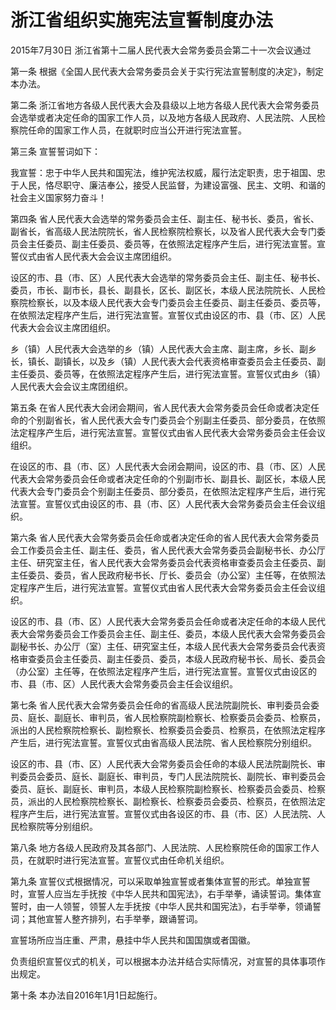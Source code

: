 # 浙江省组织实施宪法宣誓制度办法

2015年7月30日 浙江省第十二届人民代表大会常务委员会第二十一次会议通过

<!-- INFO END -->

第一条 根据《全国人民代表大会常务委员会关于实行宪法宣誓制度的决定》，制定本办法。

第二条 浙江省地方各级人民代表大会及县级以上地方各级人民代表大会常务委员会选举或者决定任命的国家工作人员，以及地方各级人民政府、人民法院、人民检察院任命的国家工作人员，在就职时应当公开进行宪法宣誓。

第三条 宣誓誓词如下：

我宣誓：忠于中华人民共和国宪法，维护宪法权威，履行法定职责，忠于祖国、忠于人民，恪尽职守、廉洁奉公，接受人民监督，为建设富强、民主、文明、和谐的社会主义国家努力奋斗！

第四条 省人民代表大会选举的常务委员会主任、副主任、秘书长、委员，省长、副省长，省高级人民法院院长，省人民检察院检察长，以及省人民代表大会专门委员会主任委员、副主任委员、委员等，在依照法定程序产生后，进行宪法宣誓。宣誓仪式由省人民代表大会会议主席团组织。

设区的市、县（市、区）人民代表大会选举的常务委员会主任、副主任、秘书长、委员，市长、副市长，县长、副县长，区长、副区长，本级人民法院院长、人民检察院检察长，以及本级人民代表大会专门委员会主任委员、副主任委员、委员等，在依照法定程序产生后，进行宪法宣誓。宣誓仪式由设区的市、县（市、区）人民代表大会会议主席团组织。

乡（镇）人民代表大会选举的乡（镇）人民代表大会主席、副主席，乡长、副乡长，镇长、副镇长，以及乡（镇）人民代表大会代表资格审查委员会主任委员、副主任委员、委员等，在依照法定程序产生后，进行宪法宣誓。宣誓仪式由乡（镇）人民代表大会会议主席团组织。

第五条 在省人民代表大会闭会期间，省人民代表大会常务委员会任命或者决定任命的个别副省长，省人民代表大会专门委员会个别副主任委员、部分委员，在依照法定程序产生后，进行宪法宣誓。宣誓仪式由省人民代表大会常务委员会主任会议组织。

在设区的市、县（市、区）人民代表大会闭会期间，设区的市、县（市、区）人民代表大会常务委员会任命或者决定任命的个别副市长、副县长、副区长，本级人民代表大会专门委员会个别副主任委员、部分委员，在依照法定程序产生后，进行宪法宣誓。宣誓仪式由设区的市、县（市、区）人民代表大会常务委员会主任会议组织。

第六条 省人民代表大会常务委员会任命或者决定任命的省人民代表大会常务委员会工作委员会主任、副主任、委员，省人民代表大会常务委员会副秘书长、办公厅主任、研究室主任，省人民代表大会常务委员会代表资格审查委员会主任委员、副主任委员、委员，省人民政府秘书长、厅长、委员会（办公室）主任等，在依照法定程序产生后，进行宪法宣誓。宣誓仪式由省人民代表大会常务委员会主任会议组织。

设区的市、县（市、区）人民代表大会常务委员会任命或者决定任命的本级人民代表大会常务委员会工作委员会主任、副主任、委员，本级人民代表大会常务委员会副秘书长、办公厅（室）主任、研究室主任，本级人民代表大会常务委员会代表资格审查委员会主任委员、副主任委员、委员，本级人民政府秘书长、局长、委员会（办公室）主任等，在依照法定程序产生后，进行宪法宣誓。宣誓仪式由设区的市、县（市、区）人民代表大会常务委员会主任会议组织。

第七条 省人民代表大会常务委员会任命的省高级人民法院副院长、审判委员会委员、庭长、副庭长、审判员，省人民检察院副检察长、检察委员会委员、检察员，派出的人民检察院检察长、副检察长、检察委员会委员、检察员，在依照法定程序产生后，进行宪法宣誓。宣誓仪式由省高级人民法院、省人民检察院分别组织。

设区的市、县（市、区）人民代表大会常务委员会任命的本级人民法院副院长、审判委员会委员、庭长、副庭长、审判员，专门人民法院院长、副院长、审判委员会委员、庭长、副庭长、审判员，本级人民检察院副检察长、检察委员会委员、检察员，派出的人民检察院检察长、副检察长、检察委员会委员、检察员，在依照法定程序产生后，进行宪法宣誓。宣誓仪式由各设区的市、县（市、区）人民法院、人民检察院等分别组织。

第八条 地方各级人民政府及其各部门、人民法院、人民检察院任命的国家工作人员，在就职时进行宪法宣誓。宣誓仪式由任命机关组织。

第九条 宣誓仪式根据情况，可以采取单独宣誓或者集体宣誓的形式。单独宣誓时，宣誓人应当左手抚按《中华人民共和国宪法》，右手举拳，诵读誓词。集体宣誓时，由一人领誓，领誓人左手抚按《中华人民共和国宪法》，右手举拳，领诵誓词；其他宣誓人整齐排列，右手举拳，跟诵誓词。

宣誓场所应当庄重、严肃，悬挂中华人民共和国国旗或者国徽。

负责组织宣誓仪式的机关，可以根据本办法并结合实际情况，对宣誓的具体事项作出规定。

第十条 本办法自2016年1月1日起施行。

